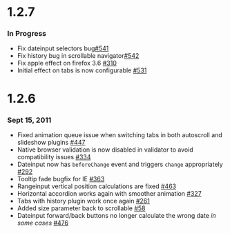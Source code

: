# 1.2.7
### In Progress
  
  - Fix dateinput selectors bug[#541](https://github.com/jquerytools/jquerytools/issues/541)
  - Fix history bug in scrollable navigator[#542](https://github.com/jquerytools/jquerytools/issues/542)
  - Fix apple effect on firefox 3.6 [#310](https://github.com/jquerytools/jquerytools/issues/310)
  - Initial effect on tabs is now configurable [#531](https://github.com/jquerytools/jquerytools/issues/531)

# 1.2.6
### Sept 15, 2011

  - Fixed animation queue issue when switching tabs in both autoscroll and slideshow plugins [#447](https://github.com/jquerytools/jquerytools/issues/447)
  - Native browser validation is now disabled in validator to avoid compatibility issues [#334](https://github.com/jquerytools/jquerytools/issues/334)
  - Dateinput now has `beforeChange` event and triggers `change` appropriately [#292](https://github.com/jquerytools/jquerytools/issues/292)
  - Tooltip fade bugfix for IE [#363](https://github.com/jquerytools/jquerytools/issues/363)
  - Rangeinput vertical position calculations are fixed [#463](https://github.com/jquerytools/jquerytools/issues/463)
  - Horizontal accordion works again with smoother animation [#327](https://github.com/jquerytools/jquerytools/issues/327)
  - Tabs with history plugin work once again [#261](https://github.com/jquerytools/jquerytools/issues/261)
  - Added size parameter back to scrollable [#58](https://github.com/jquerytools/jquerytools/issues/58)
  - Dateinput forward/back buttons no longer calculate the wrong date *in some cases* [#476](https://github.com/jquerytools/jquerytools/pull/476)
